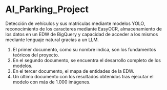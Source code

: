 # AI_Parking_Project
Detección de vehículos y sus matrículas mediante modelos YOLO, reconocimiento de los caracteres mediante EasyOCR, almacenamiento de los datos en un EDW de BigQuery y capacidad de acceder a los mismos mediante lenguaje natural gracias a un LLM.

1. El primer documento, como su nombre indica, son los fundamentos teóricos del proyecto.
2. En el segundo documento, se encuentra el desarrollo completo de los modelos.
3. En el tercer documento, el mapa de entidades de la EDW.
4. Un último documento con los resultados obtenidos tras ejecutar el modelo con más de 1.000 imágenes.
